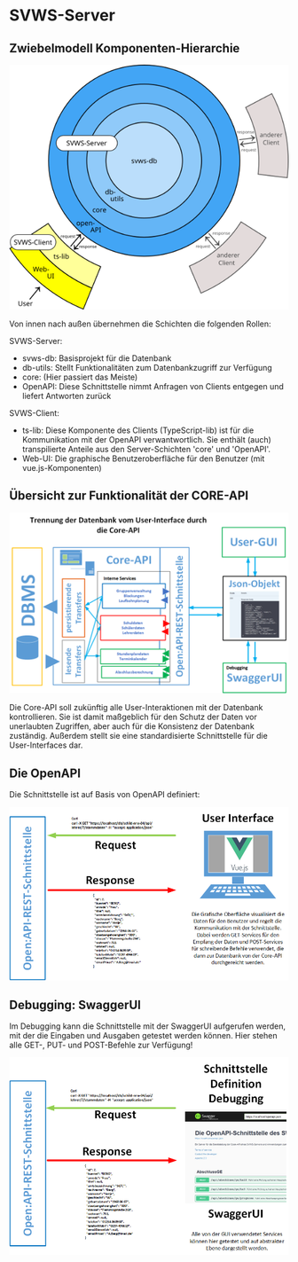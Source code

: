 # SVWS-Server



## Zwiebelmodell Komponenten-Hierarchie

![Übersicht-REST](./graphics/Zwiebelmodell_SVWS-Server_und_SVWS-Client.png)

Von innen nach außen übernehmen die Schichten die folgenden Rollen:

SVWS-Server:
- svws-db: Basisprojekt für die Datenbank
- db-utils: Stellt Funktionalitäten zum Datenbankzugriff zur Verfügung
- core: (Hier passiert das Meiste)
- OpenAPI: Diese Schnittstelle nimmt Anfragen von Clients entgegen und liefert Antworten zurück

SVWS-Client:
- ts-lib: Diese Komponente des Clients (TypeScript-lib) ist für die Kommunikation mit der OpenAPI verwantwortlich. Sie enthält (auch) transpilierte Anteile aus den Server-Schichten 'core' und 'OpenAPI'.
- Web-UI: Die graphische Benutzeroberfläche für den Benutzer (mit vue.js-Komponenten)

## Übersicht zur Funktionalität der CORE-API

![Übersicht-REST-Server-03](./graphics/Uebersicht-REST-Server-03.png)


Die Core-API soll zukünftig alle User-Interaktionen mit der Datenbank kontrollieren. Sie ist damit maßgeblich für den Schutz der Daten vor unerlaubten Zugriffen, aber auch für die Konsistenz der Datenbank zuständig. Außerdem stellt sie eine standardisierte Schnittstelle für die User-Interfaces dar.


## Die OpenAPI
Die Schnittstelle ist auf Basis von OpenAPI definiert:


![Übersicht-REST-Server-04](./graphics/Uebersicht-REST-Server-04.png)

## Debugging: SwaggerUI
Im Debugging kann die Schnittstelle mit der SwaggerUI aufgerufen werden, mit der die Eingaben und Ausgaben getestet werden können. Hier stehen alle GET-, PUT- und POST-Befehle zur Verfügung!


![Übersicht-REST-Server-05](./graphics/Uebersicht-REST-Server-05.png)


